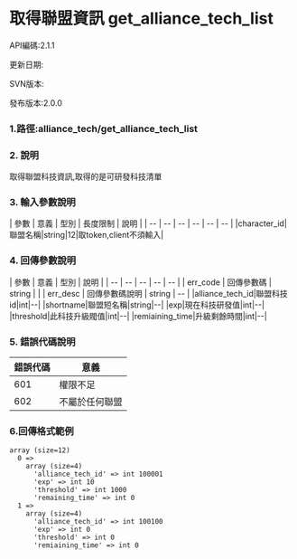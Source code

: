 # 取得聯盟資訊 get_alliance_tech_list



API編碼:2.1.1

> 


更新日期:

> 

SVN版本:

> 

發布版本:2.0.0
### 1.路徑:alliance_tech/get_alliance_tech_list

### 2. 說明

取得聯盟科技資訊,取得的是可研發科技清單
### 3. 輸入參數說明


| 參數 | 意義 | 型別 | 長度限制 | 說明 |
| -- | -- | -- | -- | -- | -- |
|character_id|聯盟名稱|string|12|取token,client不須輸入|


### 4. 回傳參數說明
| 參數 | 意義 | 型別 | 說明 |
| -- | -- | -- | -- | -- |
| err_code | 回傳參數碼 | string |  |
| err_desc | 回傳參數碼說明 | string | -- |
|alliance_tech_id|聯盟科技id|int|--|
|shortname|聯盟短名稱|string|--|
|exp|現在科技研發值|int|--|
|threshold|此科技升級閥值|int|--|
|remiaining_time|升級剩餘時間|int|--|


### 5. 錯誤代碼說明
|錯誤代碼|意義|
|--|--|
|601|權限不足|
|602|不屬於任何聯盟|

### 6.回傳格式範例

```
array (size=12)
  0 => 
    array (size=4)
      'alliance_tech_id' => int 100001
      'exp' => int 10
      'threshold' => int 1000
      'remaining_time' => int 0
  1 => 
    array (size=4)
      'alliance_tech_id' => int 100100
      'exp' => int 0
      'threshold' => int 0
      'remiaining_time' => int 0
```

